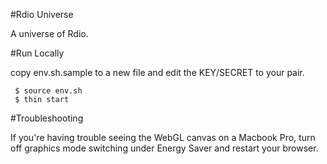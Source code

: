 #Rdio Universe

A universe of Rdio.

#Run Locally

copy env.sh.sample to a new file and edit the KEY/SECRET to your pair.

     $ source env.sh
     $ thin start

#Troubleshooting

If you're having trouble seeing the WebGL canvas on a Macbook Pro, turn off graphics mode switching under Energy Saver and restart your browser.
